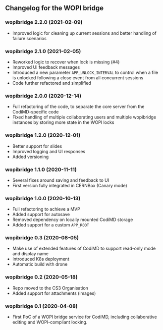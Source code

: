 ## Changelog for the WOPI bridge

### wopibridge 2.2.0 (2021-02-09)
* Improved logic for cleaning up current sessions
  and better handling of failure scenarios

### wopibridge 2.1.0 (2021-02-05)

* Reworked logic to recover when lock is missing (#4)
* Improved UI feedback messages
* Introduced a new parameter `APP_UNLOCK_INTERVAL`
  to control when a file is unlocked following
  a close event from all concurrent sessions
* Code further refactored and simplified

### wopibridge 2.0.0 (2020-12-14)

* Full refactoring of the code, to separate
  the core server from the CodiMD-specific code
* Fixed handling of multiple collaborating users
  and multiple wopibridge instances by storing
  more state in the WOPI locks

### wopibridge 1.2.0 (2020-12-01)

* Better support for slides
* Improved logging and UI responses
* Added versioning

### wopibridge 1.1.0 (2020-11-11)

* Several fixes around saving and feedback to UI
* First version fully integrated in CERNBox (Canary mode)

### wopibridge 1.0.0 (2020-10-13)

* Full refactoring to achieve a MVP
* Added support for autosave
* Removed dependency on locally mounted CodiMD storage
* Added support for a custom `APP_ROOT`

### wopibridge 0.3 (2020-08-05)

* Make use of extended features of CodiMD to support
  read-only mode and display name
* Introduced K8s deployment
* Automatic build with drone

### wopibridge 0.2 (2020-05-18)

* Repo moved to the CS3 Organisation
* Added support for attachments (images)

### wopibridge 0.1 (2020-04-08)

* First PoC of a WOPI bridge service for CodiMD,
  including collaborative editing and WOPI-compliant locking.

